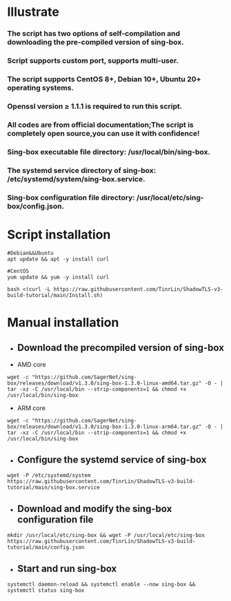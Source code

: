 # **Illustrate**
### The script has two options of self-compilation and downloading the pre-compiled version of sing-box.
### Script supports custom port, supports multi-user.
### The script supports CentOS 8+, Debian 10+, Ubuntu 20+ operating systems.
### Openssl version ≥ 1.1.1 is required to run this script.
### All codes are from official documentation;The script is completely open source,you can use it with confidence!
### Sing-box executable file directory: /usr/local/bin/sing-box.
### The systemd service directory of sing-box: /etc/systemd/system/sing-box.service.
### Sing-box configuration file directory: /usr/local/etc/sing-box/config.json.

# **Script installation**
```
#Debian&&Ubuntu
apt update && apt -y install curl
```
```
#CentOS
yum update && yum -y install curl
```
```
bash <(curl -L https://raw.githubusercontent.com/TinrLin/ShadowTLS-v3-build-tutorial/main/Install.sh)
```
# **Manual installation**

- ## **Download the precompiled version of sing-box**
- AMD core
```
wget -c "https://github.com/SagerNet/sing-box/releases/download/v1.3.0/sing-box-1.3.0-linux-amd64.tar.gz" -O - | tar -xz -C /usr/local/bin --strip-components=1 && chmod +x /usr/local/bin/sing-box
```
- ARM core
```
wget -c "https://github.com/SagerNet/sing-box/releases/download/v1.3.0/sing-box-1.3.0-linux-arm64.tar.gz" -O - | tar -xz -C /usr/local/bin --strip-components=1 && chmod +x /usr/local/bin/sing-box
```
- ## **Configure the systemd service of sing-box**
```
wget -P /etc/systemd/system https://raw.githubusercontent.com/TinrLin/ShadowTLS-v3-build-tutorial/main/sing-box.service
```
- ## **Download and modify the sing-box configuration file**
```
mkdir /usr/local/etc/sing-box && wget -P /usr/local/etc/sing-box https://raw.githubusercontent.com/TinrLin/ShadowTLS-v3-build-tutorial/main/config.json
```
- ## **Start and run sing-box**
```
systemctl daemon-reload && systemctl enable --now sing-box && systemctl status sing-box
```
